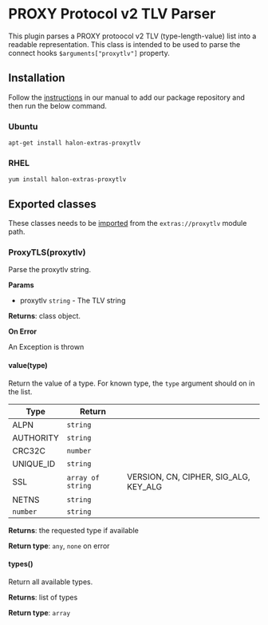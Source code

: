 # PROXY Protocol v2 TLV Parser

This plugin parses a PROXY protoocol v2 TLV (type-length-value) list into a readable representation. This class is intended to be used to parse the connect hooks ``$arguments["proxytlv"]`` property.

## Installation

Follow the [instructions](https://docs.halon.io/manual/comp_install.html#installation) in our manual to add our package repository and then run the below command.

### Ubuntu

```
apt-get install halon-extras-proxytlv
```

### RHEL

```
yum install halon-extras-proxytlv
```

## Exported classes

These classes needs to be [imported](https://docs.halon.io/hsl/structures.html#import) from the `extras://proxytlv` module path.

### ProxyTLS(proxytlv)

Parse the proxytlv string.

**Params**

- proxytlv `string` - The TLV string

**Returns**: class object.

**On Error**

An Exception is thrown

#### value(type)

Return the value of a type. For known type, the ``type`` argument should on in the list.

| Type      | Return            |                                       |
|-----------|-------------------|---------------------------------------|
| ALPN      | `string`          |                                       |
| AUTHORITY | `string`          |                                       |
| CRC32C    | `number`          |                                       |
| UNIQUE_ID | `string`          |                                       |
| SSL       | `array of string` | VERSION, CN, CIPHER, SIG_ALG, KEY_ALG |
| NETNS     | `string`          |                                       |
| `number`  | `string`          |                                       |

**Returns**: the requested type if available

**Return type**: `any`, `none` on error

#### types()

Return all available types.

**Returns**: list of types

**Return type**: `array`